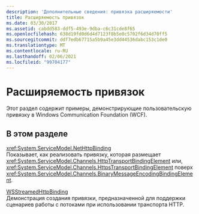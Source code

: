 ```yaml
---
description: 'Дополнительные сведения: привязка расширяемости'
title: Расширяемость привязок
ms.date: 03/30/2017
ms.assetid: cabdd583-ddf5-493e-9dba-c6c31cde8f65
ms.openlocfilehash: 638d19fd0d6d4d7123f8b5e0c5702f6d34d70ff5
ms.sourcegitcommit: ddf7edb67715a5b9a45e3dd44536dabc153c1de0
ms.translationtype: MT
ms.contentlocale: ru-RU
ms.lasthandoff: 02/06/2021
ms.locfileid: "99704177"
---
```

# <a name="binding-extensibility"></a>Расширяемость привязок

Этот раздел содержит примеры, демонстрирующие пользовательскую привязку в Windows Communication Foundation (WCF).  
  
## <a name="in-this-section"></a>В этом разделе  

 <xref:System.ServiceModel.NetHttpBinding>  
 Показывает, как реализовать привязку, которая размещает <xref:System.ServiceModel.Channels.HttpTransportBindingElement> или, <xref:System.ServiceModel.Channels.HttpsTransportBindingElement> поверх <xref:System.ServiceModel.Channels.BinaryMessageEncodingBindingElement>.  
  
 [WSStreamedHttpBinding](wsstreamedhttpbinding.md)  
 Демонстрация создания привязки, предназначенной для поддержки сценариев работы с потоками при использовании транспорта HTTP.  
